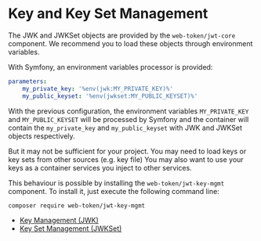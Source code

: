 # Key and Key Set Management

The JWK and JWKSet objects are provided by the `web-token/jwt-core` component. We recommend you to load these objects through environment variables.

With Symfony, an environment variables processor is provided:

```yaml
parameters:
    my_private_key: '%env(jwk:MY_PRIVATE_KEY)%'
    my_public_keyset: '%env(jwkset:MY_PUBLIC_KEYSET)%'
```

With the previous configuration, the environment variables `MY_PRIVATE_KEY` and `MY_PUBLIC_KEYSET` will be processed by Symfony and the container will contain the `my_private_key` and `my_public_keyset` with JWK and JWKSet objects respectively.

But it may not be sufficient for your project. You may need to load keys or key sets from other sources (e.g. key file) You may also want to use your keys as a container services you inject to other services.

This behaviour is possible by installing the `web-token/jwt-key-mgmt` component. To install it, just execute the following command line:

```bash
composer require web-token/jwt-key-mgmt
```

* [Key Management (JWK)](key-management-jwk.md)
* [Key Set Management (JWKSet)](key-set-management-jwkset.md)
